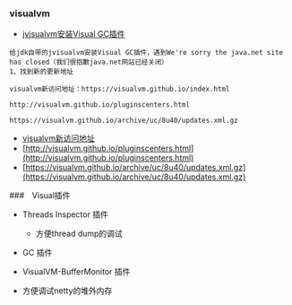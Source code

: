### visualvm
- [jvisualvm安装Visual GC插件](https://blog.csdn.net/shuai825644975/article/details/78970371)

```
给jdk自带的jvisualvm安装Visual GC插件，遇到We're sorry the java.net site has closed（我们很抱歉java.net网站已经关闭）
1、找到新的更新地址

visualvm新访问地址：https://visualvm.github.io/index.html

http://visualvm.github.io/pluginscenters.html

https://visualvm.github.io/archive/uc/8u40/updates.xml.gz

```
- [visualvm新访问地址](https://visualvm.github.io/index.html)
- [http://visualvm.github.io/pluginscenters.html](http://visualvm.github.io/pluginscenters.html)
- [https://visualvm.github.io/archive/uc/8u40/updates.xml.gz](https://visualvm.github.io/archive/uc/8u40/updates.xml.gz)

###　Visual插件
- Threads Inspector 插件
    - 方便thread dump的调试
    
- GC 插件

- VisualVM-BufferMonitor 插件
 - 方便调试netty的堆外内存
